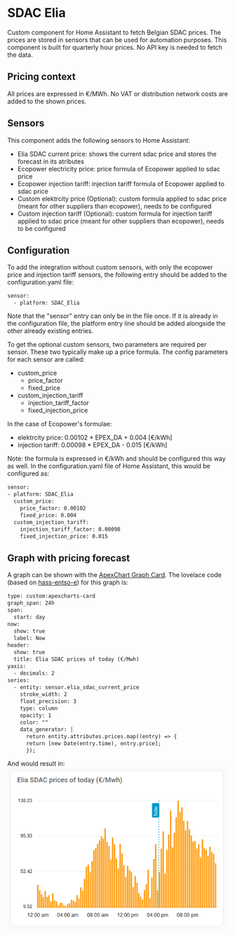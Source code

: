 # SDAC Elia
Custom component for Home Assistant to fetch Belgian SDAC prices. The prices are stored in sensors that can be used for automation purposes.
This component is built for quarterly hour prices.
No API key is needed to fetch the data.

## Pricing context
All prices are expressed in €/MWh. No VAT or distribution network costs are added to the shown prices.

## Sensors
This component adds the following sensors to Home Assistant:
- Elia SDAC current price: shows the current sdac price and stores the forecast in its atributes
- Ecopower electricity price: price formula of Ecopower applied to sdac price
- Ecopower injection tariff: injection tariff formula of Ecopower applied to sdac price
- Custom elektrcity price (Optional): custom formula applied to sdac price (meant for other suppliers than ecopower), needs to be configured
- Custom injection tariff (Optional): custom formula for injection tariff applied to sdac price (meant for other suppliers than ecopower), needs to be configured

## Configuration
To add the integration without custom sensors, with only the ecopower price and injection tariff sensors, the following entry should be added to the configuration.yaml file:
```
sensor:
  - platform: SDAC_Elia
```
Note that the "sensor" entry can only be in the file once. If it is already in the configuration file, the platform entry line should be added alongside the other already existing entries.

To get the optional custom sensors, two parameters are required per sensor. These two typically make up a price formula.
The config parameters for each sensor are called:
- custom_price
  - price_factor
  - fixed_price
- custom_injection_tariff
  - injection_tariff_factor
  - fixed_injection_price

In the case of Ecopower's formulae:
- elektrcity price: 0.00102 * EPEX_DA + 0.004 [€/kWh]
- injection tariff: 0.00098 * EPEX_DA - 0.015 [€/kWh]
  
Note: the formula is expressed in €/kWh and should be configured this way as well.
In the configuration.yaml file of Home Assistant, this would be configured as:

```
sensor:
- platform: SDAC_Elia
  custom_price:
    price_factor: 0.00102
    fixed_price: 0.004
  custom_injection_tariff:
    injection_tariff_factor: 0.00098
    fixed_injection_price: 0.015
```
## Graph with pricing forecast
A graph can be shown with the [ApexChart Graph Card](https://github.com/RomRider/apexcharts-card). 
The lovelace code (based on [hass-entso-e](https://github.com/JaccoR/hass-entso-e)) for this graph is:
```
type: custom:apexcharts-card
graph_span: 24h
span:
  start: day
now:
  show: true
  label: Now
header:
  show: true
  title: Elia SDAC prices of today (€/Mwh)
yaxis:
  - decimals: 2
series:
  - entity: sensor.elia_sdac_current_price
    stroke_width: 2
    float_precision: 3
    type: column
    opacity: 1
    color: ""
    data_generator: |
      return entity.attributes.prices.map((entry) => { 
      return [new Date(entry.time), entry.price];
      });
```
And would result in:\
![SDAC prices forecast plot](https://github.com/milanhin/SDAC_Elia/blob/main/assets/forecast_plot.png)
